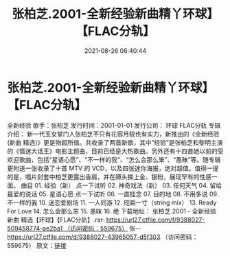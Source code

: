 ﻿---
title: 张柏芝.2001-全新经验新曲精丫环球】【FLAC分轨】
date: 2021-08-26 06:40:44
categories: APE、FLAC、MP3
tags: 华语中文
---
# 张柏芝.2001-全新经验新曲精丫环球】【FLAC分轨】

全新经验
歌手：张柏芝
发行时间：2001-01-01
发行公司：
环球
FLAC分轨
专辑介绍：
新一代玉女掌门人张柏芝不只有花容月貌也有实力，新推出的《全新经验
(新曲
精选)》更是物超所值。共收录了两首新歌，其中“经验”是张柏芝和黎明主演的《情迷大话王》电影主题曲，目前已经是大热歌曲。另外还有十四首她以前的受欢迎歌曲，包括“星语心愿”、“不一样的我”、“怎么会那么笨”、“愚昧”等。随专辑更附送一张收录了十首
MTV 的
VCD，以及四张迷你海报，绝对超值。值得一提的是，唱片封套中柏芝更露出香肩，并在膊头搽上金、银粉，展现罕有的性感一面。
曲目
01.
经验（新）
点一下试听
02.
神奇戏法（新）
03.
任何天气
04.
留给最爱的说话
05.
星语心愿
点一下试听
06.
一直挂念
07.
目的地
08.
不用多说
09.
不一样的我
10.
迷恋爱剧场
11.
一人同游
12.
咫距一寸（string mix）
13.
Ready For Love
14.
怎么会那么笨
15.
愚昧
16.
绝
下载地址：
张柏芝.2001 - 全新经验 新曲 精选【环球】【FLAC分轨】.rar: https://url27.ctfile.com/f/9388027-509458774-ae2ba1 （访问密码：559675）
张--
https://url27.ctfile.com/d/9388027-43965057-d5f303
（访问密码：559675）
原文：[链接](https://blog.sina.com.cn/s/blog_1647c7e7601030tkb.html)